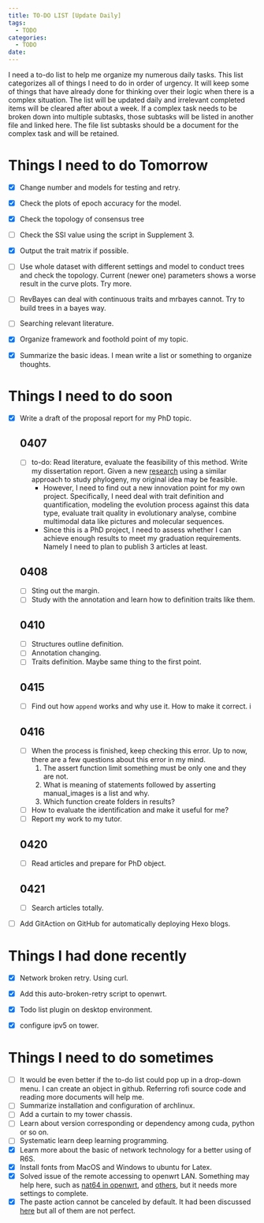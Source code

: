 ```yaml
---
title: TO-DO LIST [Update Daily]
tags:
  - TODO
categories:
  - TODO
date: 
---
```


I need a to-do list to help me organize my numerous daily tasks. This list categorizes all of things  I need to do in order of urgency. It will keep some of things that have already done for thinking over their logic when there is a complex situation. The list will be updated daily and irrelevant completed items will be cleared after about a week. If a complex task needs to be broken down into multiple subtasks, those subtasks will be listed in another file and linked here. The file list subtasks should be a document for the complex task and will be retained.

# Things I need to do **Tomorrow**
 - [x] Change number and models for testing and retry.
 - [x] Check the plots of epoch accuracy for the model. 
 - [x] Check the topology of consensus tree 
 - [ ] Check the SSI value using the script in Supplement 3.
 - [x] Output the trait matrix if possible.


 - [ ] Use whole dataset with different settings and model to conduct trees and check the topology. Current (newer one) parameters shows a worse result in the curve plots. Try more.
 - [ ] RevBayes can deal with continuous traits and mrbayes cannot. Try to build trees in a bayes way.


- [ ] Searching relevant literature.
- [x] Organize framework and foothold point of my topic.
- [x] Summarize the basic ideas. I mean write a list or something to organize thoughts.

# Things I need to do soon 
- [x] Write a draft of the proposal report for my PhD topic.
	 ## 0407
	 - [ ] to-do: Read literature, evaluate the feasibility of this method. Write my dissertation report. 
		Given a new [research](https://doi.org/10.1016/j.pld.2022.11.001) using a similar approach to study phylogeny, my original idea may be feasible. 
		- However, I need to find out a new innovation point for my own project. Specifically, I need deal with trait definition and quantification, modeling the evolution process against this data type, evaluate trait quality in evolutionary analyse, combine multimodal data like pictures and molecular sequences. 
		- Since this is a PhD project, I need to assess whether I can achieve enough results to meet my graduation requirements. Namely I need to plan to publish 3 articles at least.
	
	 ## 0408
	- [ ] Sting out the margin.
	- [ ] Study with the annotation and learn how to definition traits like them.
	
	 ## 0410
	- [ ] Structures outline definition.
	- [ ] Annotation changing.
	- [ ] Traits definition. Maybe same thing to the first point.
	
	 ## 0415
	- [ ] Find out how `append` works and why use it. How to make it correct. i
	
	 ## 0416
	- [ ] When the process is finished, keep checking this error. Up to now, there are a few questions about this error in my mind. 
		1. The assert function limit something must be only one and they are not.
		2. What is meaning of statements followed by asserting manual_images is a list and why. 
		3. Which function create folders in results?
	- [ ] How to evaluate the identification and make it useful for me?
	- [ ] Report my work to my tutor.
	
	 ## 0420
	- [ ] Read articles and prepare for PhD object.
	
	 ## 0421
	- [ ] Search articles totally.

- [ ] Add GitAction on GitHub for automatically deploying Hexo blogs.


# Things I had done recently 
- [x] Network broken retry. Using curl.
- [x] Add this auto-broken-retry script to openwrt.
- [x] Todo list plugin on desktop environment. 
- [x] configure ipv5 on tower.


# Things I need to do sometimes
- [ ] It would be even better if the to-do list could pop up in a drop-down menu. I can create an object in github. Referring rofi source code and reading more documents will help me.
- [ ] Summarize installation and configuration of archlinux.
- [ ] Add a curtain to my tower chassis.
- [ ] Learn about version corresponding or dependency among cuda, python or so on.
- [ ] Systematic learn deep learning programming.
- [x] Learn more about the basic of network technology for a better using of R6S.
- [x] Install fonts from MacOS and Windows to ubuntu for Latex.
- [x] Solved issue of the remote accessing to openwrt LAN. Something may help here, such as [nat64 in openwrt](https://openwrt.org/docs/guide-user/network/ipv6/nat64), and [others](https://blog.csdn.net/qq_29688717/article/details/129506914), but it needs more settings to complete.
- [x] The paste action cannot be canceled by default. It had been discussed  [here](https://github.com/erebe/greenclip/issues/27) but all of them are not perfect.
